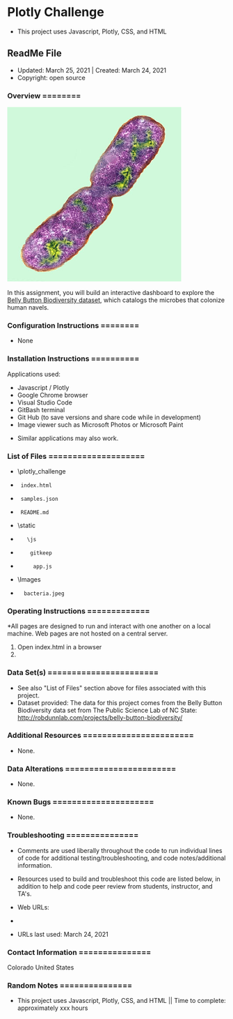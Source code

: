 # Plotly Challenge
* This project uses Javascript, Plotly, CSS, and HTML

## ReadMe File
* Updated: March 25, 2021 | Created: March 24, 2021
* Copyright: open source



### Overview ========
![Bacteria by filterforge.com](Images/bacteria.jpg)

In this assignment, you will build an interactive dashboard to explore the [Belly Button Biodiversity dataset](http://robdunnlab.com/projects/belly-button-biodiversity/), which catalogs the microbes that colonize human navels.






### Configuration Instructions ========
* None


### Installation Instructions ==========
Applications used:

- Javascript / Plotly
- Google Chrome browser
- Visual Studio Code
- GitBash terminal
- Git Hub (to save versions and share code while in development)
- Image viewer such as Microsoft Photos or Microsoft Paint
* Similar applications may also work.



### List of Files ====================
* \plotly_challenge
*      index.html
*      samples.json
*      README.md
*   \static
*        \js
*         gitkeep
*          app.js  
*   \Images
*       bacteria.jpeg



### Operating Instructions =============
*All pages are designed to run and interact with one another on a local machine. Web pages are not hosted on a central server.

1. Open index.html in a browser
2. 



### Data Set(s) =======================
* See also "List of Files" section above for files associated with this project.
* Dataset provided: 
The data for this project comes from the Belly Button Biodiversity data set from The Public Science Lab of NC State: http://robdunnlab.com/projects/belly-button-biodiversity/

### Additional Resources =======================
* None.


###  Data Alterations =======================
* None.


###  Known Bugs =====================
* None.


### Troubleshooting ===============
* Comments are used liberally throughout the code to run individual lines of code for additional testing/troubleshooting, and code notes/additional information.

* Resources used to build and troubleshoot this code are listed below, in addition to help and code peer review from students, instructor, and TA's.

* Web URLs:
-

* URLs last used: March 24, 2021


###  Contact Information ===============
Colorado   United States


### Random Notes ===============
* This project uses Javascript, Plotly, CSS, and HTML  ||  Time to complete: approximately xxx hours
